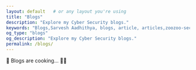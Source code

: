 ```yaml
---
layout: default   # or any layout you're using
title: "Blogs"
description: "Explore my Cyber Security blogs."
keywords: "Blogs,Sarvesh Aadhithya, blogs, article, articles,zoozoo-sec, zoozoo"
og_type: "blogs"
og_description: "Explore my Cyber Security blogs."
permalink: /blogs/
---
```


<!--Hello World -->
<section id="blogs">
🍳 <span class="text">Blogs are cooking...</span> 👨‍🍳
</section>

